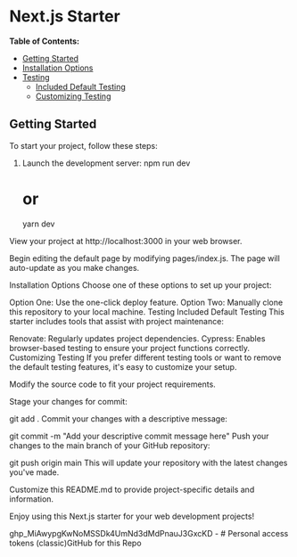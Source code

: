 # Next.js Starter

**Table of Contents:**

- [Getting Started](#getting-started)
- [Installation Options](#installation-options)
- [Testing](#testing)
  - [Included Default Testing](#included-default-testing)
  - [Customizing Testing](#customizing-testing)

## Getting Started

To start your project, follow these steps:

1. Launch the development server:
   npm run dev
   # or
   yarn dev

View your project at http://localhost:3000 in your web browser.

Begin editing the default page by modifying pages/index.js. The page will auto-update as you make changes.

Installation Options
Choose one of these options to set up your project:

Option One: Use the one-click deploy feature.
Option Two: Manually clone this repository to your local machine.
Testing
Included Default Testing
This starter includes tools that assist with project maintenance:

Renovate: Regularly updates project dependencies.
Cypress: Enables browser-based testing to ensure your project functions correctly.
Customizing Testing
If you prefer different testing tools or want to remove the default testing features, it's easy to customize your setup.

Modify the source code to fit your project requirements.

Stage your changes for commit:

git add .
Commit your changes with a descriptive message:

git commit -m "Add your descriptive commit message here"
Push your changes to the main branch of your GitHub repository:

git push origin main
This will update your repository with the latest changes you've made.

Customize this README.md to provide project-specific details and information.

Enjoy using this Next.js starter for your web development projects!

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 - # Personal access tokens (classic)GitHub for this Repo
